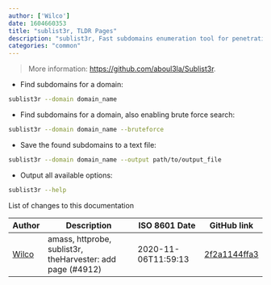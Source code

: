 ```yaml
---
author: ['Wilco']
date: 1604660353
title: "sublist3r, TLDR Pages"
description: "sublist3r, Fast subdomains enumeration tool for penetration testers."
categories: "common"
---
```

> More information: <https://github.com/aboul3la/Sublist3r>.

- Find subdomains for a domain:

```bash
sublist3r --domain domain_name
```

- Find subdomains for a domain, also enabling brute force search:

```bash
sublist3r --domain domain_name --bruteforce
```

- Save the found subdomains to a text file:

```bash
sublist3r --domain domain_name --output path/to/output_file
```

- Output all available options:

```bash
sublist3r --help
```
List of changes to this documentation


Author | Description | ISO 8601 Date | GitHub link
------|-----|-----|-----
[Wilco](mailto:wilcovanbeijnum@gmail.com) | amass, httprobe, sublist3r, theHarvester: add page (#4912) | 2020-11-06T11:59:13 | [2f2a1144ffa3](https://github.com/tldr-pages/tldr/commit/2f2a1144ffa33fd43055c7cc7ef5c1b8d5ad224f)

